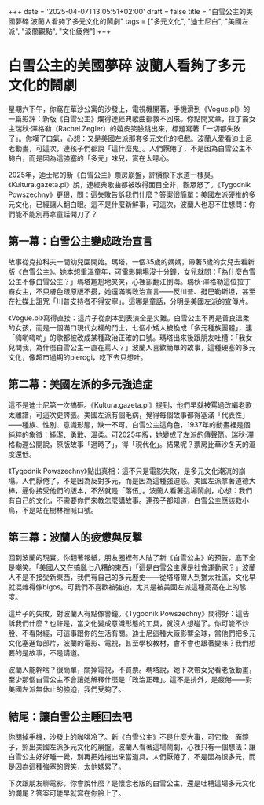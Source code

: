 +++
date = '2025-04-07T13:05:51+02:00'
draft = false
title = "白雪公主的美國夢碎 波蘭人看夠了多元文化的鬧劇"
tags = ["多元文化", "迪士尼白", "美國左派", "波蘭觀點", "文化疲倦"]
+++

# 白雪公主的美國夢碎 波蘭人看夠了多元文化的鬧劇

星期六下午，你窩在華沙公寓的沙發上，電視機開著，手機滑到《Vogue.pl》的一篇影評：新版《白雪公主》爛得連經典歌曲都救不回來。你點開文章，拉丁裔女主瑞秋·澤格勒（Rachel Zegler）的嬉皮笑臉跳出來，標題寫著「一切都失敗了」。你嘆了口氣，心想：又是美國左派那套多元文化的把戲。波蘭人愛看迪士尼老動畫，可這次，連孩子們都說「這什麼鬼」。人們厭倦了，不是因為白雪公主不夠白，而是因為這強塞的「多元」味兒，實在太噁心。

2025年，迪士尼的新《白雪公主》票房崩盤，評價像下水道一樣臭。《Kultura.gazeta.pl》說，連經典歌曲都被改得面目全非，觀眾怒了。《Tygodnik Powszechny》更狠，問：這失敗告訴我們什麼？答案很簡單：美國左派硬推的多元文化，已經讓人翻白眼。這不是什麼新鮮事，可這次，波蘭人也忍不住想問：你們能不能別再拿童話開刀了？

## 第一幕：白雪公主變成政治宣言

故事從克拉科夫一間幼兒園開始。瑪塔，一個35歲的媽媽，帶著5歲的女兒去看新版《白雪公主》。她本想重溫童年，可電影開場沒十分鐘，女兒就問：「為什麼白雪公主不像白雪公主？」瑪塔尷尬地笑笑，心裡卻翻江倒海。瑞秋·澤格勒這位拉丁裔女主，不只膚色跟原版不搭，她還滿嘴政治宣言——反川普、挺巴勒斯坦，甚至在社媒上詛咒「川普支持者不得安寧」。這哪是童話，分明是美國左派的宣傳片。

《Vogue.pl》寫得直接：這片子從劇本到表演全是災難。白雪公主不再是善良溫柔的女孩，而是一個滿口現代女權的鬥士，七個小矮人被換成「多元種族團體」，連「嗨喲嗨喲」的歌都被改成某種政治正確的口號。瑪塔出來後跟朋友吐槽：「我女兒問我，為什麼白雪公主一直在罵人？」波蘭人喜歡簡單的故事，這種硬塞的多元文化，像超市過期的pierogi，吃下去只想吐。

## 第二幕：美國左派的多元強迫症

這不是迪士尼第一次搞砸。《Kultura.gazeta.pl》提到，他們早就被罵過改編老歌太離譜，可這次更誇張。美國左派有個毛病，覺得每個故事都得塞滿「代表性」——種族、性別、意識形態，缺一不可。白雪公主這角色，1937年的動畫裡是個純粹的象徵：純潔、勇敢、溫柔。可2025年版，她變成了左派的傳聲筒。瑞秋·澤格勒還公開說，原版故事「過時了」，得「現代化」。結果呢？票房比華沙冬天的溫度還低。

《Tygodnik Powszechny》點出真相：這不只是電影失敗，是多元文化潮流的崩塌。人們厭倦了，不是因為反對多元，而是因為這種強迫感。美國左派拿著道德大棒，逼你接受他們的版本，不然就是「落伍」。波蘭人看著這場鬧劇，心想：我們有自己的文化，不需要你們來教怎麼講故事。連孩子都知道，白雪公主應該救小鳥，不是站在樹林裡喊口號。

## 第三幕：波蘭人的疲憊與反擊

回到波蘭的現實。你翻著報紙，朋友圈裡有人貼了新《白雪公主》的預告，底下全是嘲笑。「美國人又在搞亂七八糟的東西」「這是白雪公主還是社會運動家？」波蘭人不是不接受新東西，我們有自己的多元歷史——從塔塔爾人到猶太社區，文化早就混雜得像bigos。可我們不喜歡被強迫，尤其是被美國左派這種高高在上的態度。

這片子的失敗，對波蘭人有點像警鐘。《Tygodnik Powszechny》問得好：這告訴我們什麼？也許是，當文化變成意識形態的工具，就沒人想碰了。你可能不炒股、不看財經，可這事跟你的生活有關。迪士尼這種大廠影響全球，當他們把多元文化塞進每部片，波蘭的電影、電視，甚至學校教材，會不會也跟著變味？我們想要的是故事，不是講道。

波蘭人能幹啥？很簡單，關掉電視，不買票。瑪塔說，她下次帶女兒看老版動畫，至少那個白雪公主不會讓她解釋什麼是「政治正確」。這不是排外，是疲倦——對美國左派無休止的強迫，我們受夠了。

## 結尾：讓白雪公主睡回去吧

你關掉手機，沙發上的咖啡冷了。新《白雪公主》不是什麼大事，可它像一面鏡子，照出美國左派多元文化的崩盤。波蘭人看著這場鬧劇，心裡只有一個想法：讓白雪公主好好睡一覺，別再把她拖出來當道具。人們厭倦了，不是因為恨多元，而是因為這種強塞的假笑，太他媽累了。

下次跟朋友聊電影，你會說什麼？是懷念老版的白雪公主，還是吐槽這場多元文化的爛尾？答案可能早就寫在你臉上了。
